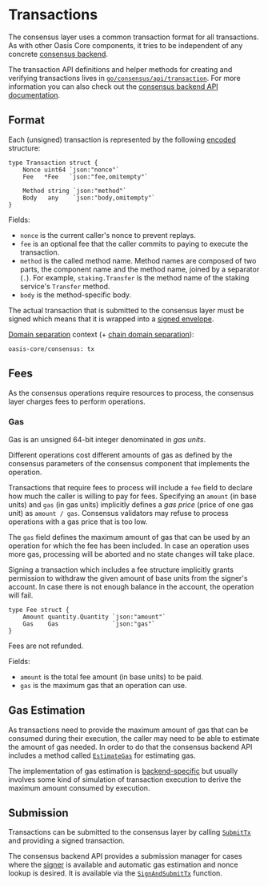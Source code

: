 # Transactions

The consensus layer uses a common transaction format for all transactions. As
with other Oasis Core components, it tries to be independent of any concrete
[consensus backend].

The transaction API definitions and helper methods for creating and verifying
transactions lives in [`go/consensus/api/transaction`]. For more information
you can also check out the [consensus backend API documentation].

<!-- markdownlint-disable line-length -->
[consensus backend]: README.md
[`go/consensus/api/transaction`]: https://github.com/oasisprotocol/oasis-core/tree/master/go/consensus/api/transaction/transaction.go
[consensus backend API documentation]: https://pkg.go.dev/github.com/oasisprotocol/oasis-core/go/consensus/api/transaction?tab=doc
<!-- markdownlint-enable line-length -->

## Format

Each (unsigned) transaction is represented by the following [encoded] structure:

```golang
type Transaction struct {
    Nonce uint64 `json:"nonce"`
    Fee   *Fee   `json:"fee,omitempty"`

    Method string `json:"method"`
    Body   any    `json:"body,omitempty"`
}
```

Fields:

* `nonce` is the current caller's nonce to prevent replays.
* `fee` is an optional fee that the caller commits to paying to execute the
  transaction.
* `method` is the called method name. Method names are composed of two parts,
  the component name and the method name, joined by a separator (`.`). For
  example, `staking.Transfer` is the method name of the staking service's
  `Transfer` method.
* `body` is the method-specific body.

The actual transaction that is submitted to the consensus layer must be signed
which means that it is wrapped into a [signed envelope].

[Domain separation] context (+ [chain domain separation]):

```
oasis-core/consensus: tx
```

[encoded]: ../encoding.md
[signed envelope]: ../crypto.md#envelopes
[Domain separation]: ../crypto.md#domain-separation
[chain domain separation]: ../crypto.md#chain-domain-separation

## Fees

As the consensus operations require resources to process, the consensus layer
charges fees to perform operations.

### Gas

Gas is an unsigned 64-bit integer denominated in _gas units_.

Different operations cost different amounts of gas as defined by the consensus
parameters of the consensus component that implements the operation.

Transactions that require fees to process will include a `fee` field to declare
how much the caller is willing to pay for fees.
Specifying an `amount` (in base units) and `gas` (in gas units) implicitly
defines a _gas price_ (price of one gas unit) as `amount / gas`.
Consensus validators may refuse to process operations with a gas price that is
too low.

The `gas` field defines the maximum amount of gas that can be used by an
operation for which the fee has been included. In case an operation uses more
gas, processing will be aborted and no state changes will take place.

Signing a transaction which includes a fee structure implicitly grants
permission to withdraw the given amount of base units from the signer's account.
In case there is not enough balance in the account, the operation will fail.

```golang
type Fee struct {
    Amount quantity.Quantity `json:"amount"`
    Gas    Gas               `json:"gas"`
}
```

Fees are not refunded.

Fields:

* `amount` is the total fee amount (in base units) to be paid.
* `gas` is the maximum gas that an operation can use.

## Gas Estimation

As transactions need to provide the maximum amount of gas that can be consumed
during their execution, the caller may need to be able to estimate the amount of
gas needed. In order to do that the consensus backend API includes a method
called [`EstimateGas`] for estimating gas.

The implementation of gas estimation is [backend-specific] but usually involves
some kind of simulation of transaction execution to derive the maximum amount
consumed by execution.

<!-- markdownlint-disable line-length -->
[`EstimateGas`]: https://pkg.go.dev/github.com/oasisprotocol/oasis-core/go/consensus/api?tab=doc#ClientBackend.EstimateGas
[backend-specific]: README.md
<!-- markdownlint-enable line-length -->

## Submission

Transactions can be submitted to the consensus layer by calling [`SubmitTx`] and
providing a signed transaction.

The consensus backend API provides a submission manager for cases where the
[signer] is available and automatic gas estimation and nonce lookup is desired.
It is available via the [`SignAndSubmitTx`] function.

<!-- markdownlint-disable line-length -->
[`SubmitTx`]: https://pkg.go.dev/github.com/oasisprotocol/oasis-core/go/consensus/api?tab=doc#ClientBackend.SubmitTx
[signer]: ../crypto.md
[`SignAndSubmitTx`]: https://pkg.go.dev/github.com/oasisprotocol/oasis-core/go/consensus/api?tab=doc#SignAndSubmitTx
<!-- markdownlint-disable line-length -->

